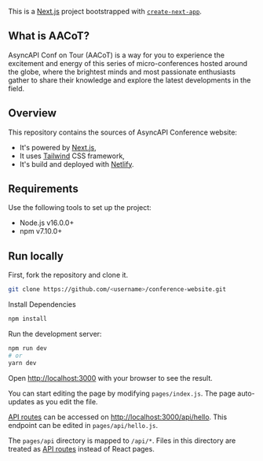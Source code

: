 This is a [Next.js](https://nextjs.org/) project bootstrapped with [`create-next-app`](https://github.com/vercel/next.js/tree/canary/packages/create-next-app).

## What is AACoT?
AsyncAPI Conf on Tour (AACoT) is a way for you to experience the excitement and energy of this series of micro-conferences hosted around the globe, where the brightest minds and most passionate enthusiasts gather to share their knowledge and explore the latest developments in the field.

## Overview
This repository contains the sources of AsyncAPI Conference website:

- It's powered by [Next.js](https://nextjs.org/),
- It uses [Tailwind](https://tailwindcss.com/) CSS framework,
- It's build and deployed with [Netlify](https://www.netlify.com/).

## Requirements
Use the following tools to set up the project:

- Node.js v16.0.0+
- npm v7.10.0+

## Run locally


First, fork the repository and clone it.

```bash
git clone https://github.com/<username>/conference-website.git
```

Install Dependencies
```bash
npm install
```

Run the development server:

```bash
npm run dev
# or
yarn dev
```

Open [http://localhost:3000](http://localhost:3000) with your browser to see the result.

You can start editing the page by modifying `pages/index.js`. The page auto-updates as you edit the file.

[API routes](https://nextjs.org/docs/api-routes/introduction) can be accessed on [http://localhost:3000/api/hello](http://localhost:3000/api/hello). This endpoint can be edited in `pages/api/hello.js`.

The `pages/api` directory is mapped to `/api/*`. Files in this directory are treated as [API routes](https://nextjs.org/docs/api-routes/introduction) instead of React pages.
